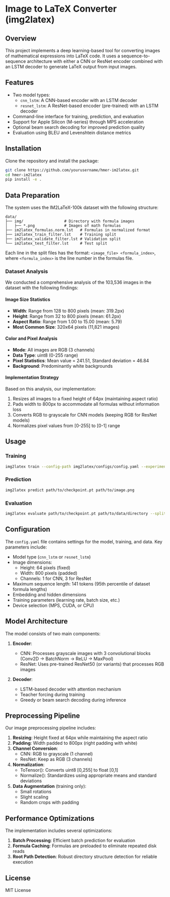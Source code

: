 # Image to LaTeX Converter (img2latex)

## Overview

This project implements a deep learning-based tool for converting images of mathematical expressions into LaTeX code. It uses a sequence-to-sequence architecture with either a CNN or ResNet encoder combined with an LSTM decoder to generate LaTeX output from input images.

## Features

- Two model types:
  - `cnn_lstm`: A CNN-based encoder with an LSTM decoder
  - `resnet_lstm`: A ResNet-based encoder (pre-trained) with an LSTM decoder
- Command-line interface for training, prediction, and evaluation
- Support for Apple Silicon (M-series) through MPS acceleration
- Optional beam search decoding for improved prediction quality
- Evaluation using BLEU and Levenshtein distance metrics

## Installation

Clone the repository and install the package:

```bash
git clone https://github.com/yourusername/hmer-im2latex.git
cd hmer-im2latex
pip install -e .
```

## Data Preparation

The system uses the IM2LaTeX-100k dataset with the following structure:

```
data/
├── img/                  # Directory with formula images
│   ├── *.png             # Images of math formulas
├── im2latex_formulas.norm.lst   # Formulas in normalized format
├── im2latex_train_filter.lst    # Training split
├── im2latex_validate_filter.lst # Validation split
└── im2latex_test_filter.lst     # Test split
```

Each line in the split files has the format: `<image_file> <formula_index>`, where `<formula_index>` is the line number in the formulas file.

### Dataset Analysis

We conducted a comprehensive analysis of the 103,536 images in the dataset with the following findings:

#### Image Size Statistics

- **Width**: Range from 128 to 800 pixels (mean: 319.2px)
- **Height**: Range from 32 to 800 pixels (mean: 61.2px)
- **Aspect Ratio**: Range from 1.00 to 15.00 (mean: 5.79)
- **Most Common Size**: 320x64 pixels (11,821 images)

#### Color and Pixel Analysis

- **Mode**: All images are RGB (3 channels)
- **Data Type**: uint8 (0-255 range)
- **Pixel Statistics**: Mean value = 241.51, Standard deviation = 46.84
- **Background**: Predominantly white backgrounds

#### Implementation Strategy

Based on this analysis, our implementation:

1. Resizes all images to a fixed height of 64px (maintaining aspect ratio)
2. Pads width to 800px to accommodate all formulas without information loss
3. Converts RGB to grayscale for CNN models (keeping RGB for ResNet models)
4. Normalizes pixel values from [0-255] to [0-1] range

## Usage

### Training

```bash
img2latex train --config-path img2latex/configs/config.yaml --experiment-name my_experiment
```

### Prediction

```bash
img2latex predict path/to/checkpoint.pt path/to/image.png
```

### Evaluation

```bash
img2latex evaluate path/to/checkpoint.pt path/to/data/directory --split test
```

## Configuration

The `config.yaml` file contains settings for the model, training, and data. Key parameters include:

- Model type (`cnn_lstm` or `resnet_lstm`)
- Image dimensions:
  - Height: 64 pixels (fixed)
  - Width: 800 pixels (padded)
  - Channels: 1 for CNN, 3 for ResNet
- Maximum sequence length: 141 tokens (95th percentile of dataset formula lengths)
- Embedding and hidden dimensions
- Training parameters (learning rate, batch size, etc.)
- Device selection (MPS, CUDA, or CPU)

## Model Architecture

The model consists of two main components:

1. **Encoder**:
   - CNN: Processes grayscale images with 3 convolutional blocks (Conv2D -> BatchNorm -> ReLU -> MaxPool)
   - ResNet: Uses pre-trained ResNet50 (or variants) that processes RGB images

2. **Decoder**:
   - LSTM-based decoder with attention mechanism
   - Teacher forcing during training
   - Greedy or beam search decoding during inference

## Preprocessing Pipeline

Our image preprocessing pipeline includes:

1. **Resizing**: Height fixed at 64px while maintaining the aspect ratio
2. **Padding**: Width padded to 800px (right padding with white)
3. **Channel Conversion**:
   - CNN: RGB to grayscale (1 channel)
   - ResNet: Keep as RGB (3 channels)
4. **Normalization**:
   - ToTensor(): Converts uint8 [0,255] to float [0,1]
   - Normalize(): Standardizes using appropriate means and standard deviations
5. **Data Augmentation** (training only):
   - Small rotations
   - Slight scaling
   - Random crops with padding

## Performance Optimizations

The implementation includes several optimizations:

1. **Batch Processing**: Efficient batch prediction for evaluation
2. **Formula Caching**: Formulas are preloaded to eliminate repeated disk reads
3. **Root Path Detection**: Robust directory structure detection for reliable execution

## License

MIT License
